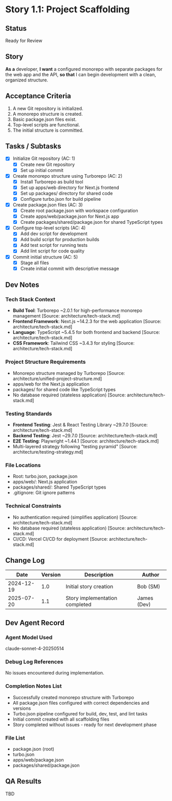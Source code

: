 # Story 1.1: Project Scaffolding

## Status
Ready for Review

## Story
**As a** developer,
**I want** a configured monorepo with separate packages for the web app and the API,
**so that** I can begin development with a clean, organized structure.

## Acceptance Criteria
1. A new Git repository is initialized.
2. A monorepo structure is created.
3. Basic package.json files exist.
4. Top-level scripts are functional.
5. The initial structure is committed.

## Tasks / Subtasks
- [x] Initialize Git repository (AC: 1)
  - [x] Create new Git repository
  - [x] Set up initial commit
- [x] Create monorepo structure using Turborepo (AC: 2)
  - [x] Install Turborepo as build tool
  - [x] Set up apps/web directory for Next.js frontend
  - [x] Set up packages/ directory for shared code
  - [x] Configure turbo.json for build pipeline
- [x] Create package.json files (AC: 3)
  - [x] Create root package.json with workspace configuration
  - [x] Create apps/web/package.json for Next.js app
  - [x] Create packages/shared/package.json for shared TypeScript types
- [x] Configure top-level scripts (AC: 4)
  - [x] Add dev script for development
  - [x] Add build script for production builds
  - [x] Add test script for running tests
  - [x] Add lint script for code quality
- [x] Commit initial structure (AC: 5)
  - [x] Stage all files
  - [x] Create initial commit with descriptive message

## Dev Notes

### Tech Stack Context
- **Build Tool**: Turborepo ~2.0.1 for high-performance monorepo management [Source: architecture/tech-stack.md]
- **Frontend Framework**: Next.js ~14.2.3 for the web application [Source: architecture/tech-stack.md]
- **Language**: TypeScript ~5.4.5 for both frontend and backend [Source: architecture/tech-stack.md]
- **CSS Framework**: Tailwind CSS ~3.4.3 for styling [Source: architecture/tech-stack.md]

### Project Structure Requirements
- Monorepo structure managed by Turborepo [Source: architecture/unified-project-structure.md]
- apps/web for the Next.js application
- packages/ for shared code like TypeScript types
- No database required (stateless application) [Source: architecture/tech-stack.md]

### Testing Standards
- **Frontend Testing**: Jest & React Testing Library ~29.7.0 [Source: architecture/tech-stack.md]
- **Backend Testing**: Jest ~29.7.0 [Source: architecture/tech-stack.md]
- **E2E Testing**: Playwright ~1.44.1 [Source: architecture/tech-stack.md]
- Multi-layered strategy following "testing pyramid" [Source: architecture/testing-strategy.md]

### File Locations
- Root: turbo.json, package.json
- apps/web/: Next.js application
- packages/shared/: Shared TypeScript types
- .gitignore: Git ignore patterns

### Technical Constraints
- No authentication required (simplifies application) [Source: architecture/tech-stack.md]
- No database required (stateless application) [Source: architecture/tech-stack.md]
- CI/CD: Vercel CI/CD for deployment [Source: architecture/tech-stack.md]

## Change Log
| Date | Version | Description | Author |
|------|---------|-------------|--------|
| 2024-12-19 | 1.0 | Initial story creation | Bob (SM) |
| 2025-07-20 | 1.1 | Story implementation completed | James (Dev) |

## Dev Agent Record

### Agent Model Used
claude-sonnet-4-20250514

### Debug Log References
No issues encountered during implementation.

### Completion Notes List
- Successfully created monorepo structure with Turborepo
- All package.json files configured with correct dependencies and versions
- Turbo.json pipeline configured for build, dev, test, and lint tasks
- Initial commit created with all scaffolding files
- Story completed without issues - ready for next development phase

### File List
- package.json (root)
- turbo.json
- apps/web/package.json
- packages/shared/package.json

## QA Results
TBD 
